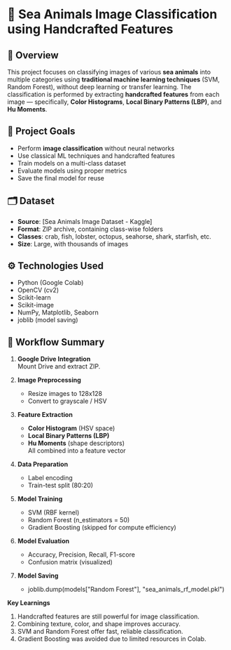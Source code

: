 # 🐠 Sea Animals Image Classification using Handcrafted Features

## 📌 Overview

This project focuses on classifying images of various **sea animals** into multiple categories using **traditional machine learning techniques** (SVM, Random Forest), without deep learning or transfer learning. The classification is performed by extracting **handcrafted features** from each image — specifically, **Color Histograms**, **Local Binary Patterns (LBP)**, and **Hu Moments**.

## 🧠 Project Goals

- Perform **image classification** without neural networks
- Use classical ML techniques and handcrafted features
- Train models on a multi-class dataset
- Evaluate models using proper metrics
- Save the final model for reuse

## 🗂️ Dataset

- **Source**: [Sea Animals Image Dataset - Kaggle]
- **Format**: ZIP archive, containing class-wise folders
- **Classes**: crab, fish, lobster, octopus, seahorse, shark, starfish, etc.
- **Size**: Large, with thousands of images

## ⚙️ Technologies Used

- Python (Google Colab)
- OpenCV (cv2)
- Scikit-learn
- Scikit-image
- NumPy, Matplotlib, Seaborn
- joblib (model saving)

## 🔁 Workflow Summary

1. **Google Drive Integration**  
   Mount Drive and extract ZIP.

2. **Image Preprocessing**  
   - Resize images to 128x128  
   - Convert to grayscale / HSV

3. **Feature Extraction**  
   - **Color Histogram** (HSV space)  
   - **Local Binary Patterns (LBP)**  
   - **Hu Moments** (shape descriptors)  
    All combined into a feature vector

4. **Data Preparation**  
   - Label encoding  
   - Train-test split (80:20)

5. **Model Training**  
   - SVM (RBF kernel)  
   - Random Forest (n_estimators = 50)  
   - Gradient Boosting (skipped for compute efficiency)

6. **Model Evaluation**  
   - Accuracy, Precision, Recall, F1-score  
   - Confusion matrix (visualized)

7. **Model Saving**  
   - joblib.dump(models["Random Forest"], "sea_animals_rf_model.pkl")

**Key Learnings**

1. Handcrafted features are still powerful for image classification.
2. Combining texture, color, and shape improves accuracy.
3. SVM and Random Forest offer fast, reliable classification.
4. Gradient Boosting was avoided due to limited resources in Colab.
